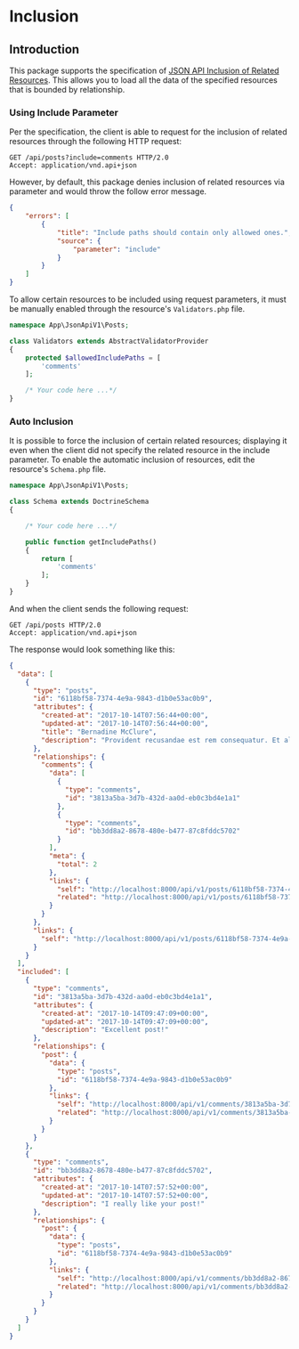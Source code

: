 # Inclusion

## Introduction

This package supports the specification of [JSON API Inclusion of Related Resources](http://jsonapi.org/format/1.0/#fetching-includes). This allows you to load all the data of the specified resources that is bounded by relationship.

### Using Include Parameter

Per the specification, the client is able to request for the inclusion of related resources through the following HTTP request:

```http
GET /api/posts?include=comments HTTP/2.0
Accept: application/vnd.api+json
``` 

However, by default, this package denies inclusion of related resources via parameter and would throw the follow error message.

```json
{
    "errors": [
        {
            "title": "Include paths should contain only allowed ones.",
            "source": {
                "parameter": "include"
            }
        }
    ]
}

```

To allow certain resources to be included using request parameters, it must be manually enabled through the resource's `Validators.php` file.

```php
namespace App\JsonApiV1\Posts;

class Validators extends AbstractValidatorProvider
{
    protected $allowedIncludePaths = [
        'comments'
    ];

    /* Your code here ...*/
}
```


### Auto Inclusion

It is possible to force the inclusion of certain related resources; displaying it even when the client did not specify the related resource in the include parameter. To enable the automatic inclusion of resources, edit the resource's `Schema.php` file.

```php
namespace App\JsonApiV1\Posts;

class Schema extends DoctrineSchema
{

    /* Your code here ...*/

    public function getIncludePaths()
    {
        return [
            'comments'
        ];
    }
}
```

And when the client sends the following request:

```http
GET /api/posts HTTP/2.0
Accept: application/vnd.api+json
``` 

The response would look something like this:

```json
{
  "data": [
    {
      "type": "posts",
      "id": "6118bf58-7374-4e9a-9843-d1b0e53ac0b9",
      "attributes": {
        "created-at": "2017-10-14T07:56:44+00:00",
        "updated-at": "2017-10-14T07:56:44+00:00",
        "title": "Bernadine McClure",
        "description": "Provident recusandae est rem consequatur. Et alias ut culpa architecto eligendi et temporibus. Aliquam ipsa vitae mollitia totam fuga."
      },
      "relationships": {
        "comments": {
          "data": [
            {
              "type": "comments",
              "id": "3813a5ba-3d7b-432d-aa0d-eb0c3bd4e1a1"
            },
            {
              "type": "comments",
              "id": "bb3dd8a2-8678-480e-b477-87c8fddc5702"
            }
          ],
          "meta": {
            "total": 2
          },
          "links": {
            "self": "http://localhost:8000/api/v1/posts/6118bf58-7374-4e9a-9843-d1b0e53ac0b9/relationships/comments",
            "related": "http://localhost:8000/api/v1/posts/6118bf58-7374-4e9a-9843-d1b0e53ac0b9/comments"
          }
        }
      },
      "links": {
        "self": "http://localhost:8000/api/v1/posts/6118bf58-7374-4e9a-9843-d1b0e53ac0b9"
      }
    }
  ],
  "included": [
    {
      "type": "comments",
      "id": "3813a5ba-3d7b-432d-aa0d-eb0c3bd4e1a1",
      "attributes": {
        "created-at": "2017-10-14T09:47:09+00:00",
        "updated-at": "2017-10-14T09:47:09+00:00",
        "description": "Excellent post!"
      },
      "relationships": {
        "post": {
          "data": {
            "type": "posts",
            "id": "6118bf58-7374-4e9a-9843-d1b0e53ac0b9"
          },
          "links": {
            "self": "http://localhost:8000/api/v1/comments/3813a5ba-3d7b-432d-aa0d-eb0c3bd4e1a1/relationships/post",
            "related": "http://localhost:8000/api/v1/comments/3813a5ba-3d7b-432d-aa0d-eb0c3bd4e1a1/post"
          }
        }
      }
    },
    {
      "type": "comments",
      "id": "bb3dd8a2-8678-480e-b477-87c8fddc5702",
      "attributes": {
        "created-at": "2017-10-14T07:57:52+00:00",
        "updated-at": "2017-10-14T07:57:52+00:00",
        "description": "I really like your post!"
      },
      "relationships": {
        "post": {
          "data": {
            "type": "posts",
            "id": "6118bf58-7374-4e9a-9843-d1b0e53ac0b9"
          },
          "links": {
            "self": "http://localhost:8000/api/v1/comments/bb3dd8a2-8678-480e-b477-87c8fddc5702/relationships/post",
            "related": "http://localhost:8000/api/v1/comments/bb3dd8a2-8678-480e-b477-87c8fddc5702/post"
          }
        }
      }
    }
  ]
}

```